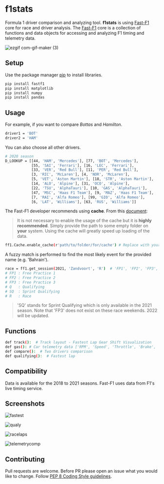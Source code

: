 # f1stats 
Formula 1 driver comparison and analyzing tool. 
**f1stats** is using [Fast-F1]( https://github.com/theOehrly/Fast-F1#fast-f1 ) core for race and driver analysis. 
The [Fast-F1](https://github.com/theOehrly/Fast-F1#fast-f1 ) core is a collection of functions and data objects for accessing
and analyzing F1 timing and telemetry data. 

![ezgif com-gif-maker (3)](https://user-images.githubusercontent.com/32988819/138598068-a7c6f57a-bff4-481b-8804-6515e4293ee7.gif)

 

## Setup
Use the package manager [pip](https://pip.pypa.io/en/stable/) to install libraries. 
```bash
pip install fastf1 
pip install matplotlib
pip install numpy
pip install pandas
```

## Usage

For example, if you want to compare _Bottas_ and _Hamilton_.
```bash
driver1 = 'BOT' 
driver2 = 'HAM'
```

You can also choose all other drivers.
```bash
# 2020 season
D_LOOKUP = [[44, 'HAM', 'Mercedes'], [77, 'BOT', 'Mercedes'],
            [55, 'SAI', 'Ferrari'], [16, 'LEC', 'Ferrari'],
            [33, 'VER', 'Red Bull'], [11, 'PER', 'Red Bull'],
            [3, 'RIC', 'McLaren'], [4, 'NOR', 'McLaren'],
            [5, 'VET', 'Aston Martin'], [18, 'STR', 'Aston Martin'],
            [14, 'ALO', 'Alpine'], [31, 'OCO', 'Alpine'],
            [22, 'TSU', 'AlphaTauri'], [10, 'GAS', 'AlphaTauri'],
            [47, 'MSC', 'Haas F1 Team'], [9, 'MAZ', 'Haas F1 Team'],
            [7, 'RAI', 'Alfa Romeo'], [99, 'GIO', 'Alfa Romeo'],
            [6, 'LAT', 'Williams'], [63, 'RUS', 'Williams']]

```

The Fast-F1 developer recommends using **cache**. From this [document](https://theoehrly.github.io/Fast-F1/examples/index.html#example-plot): 


> It is not necessary to enable the usage of the cache but it is **highly recommended**. Simply provide the path to some empty folder on **your** system. Using the cache will greatly speed up loading of the data. 


```bash
ff1.Cache.enable_cache(r'path/to/folder/for/cache') # Replace with your cache directory
```


A fuzzy match is performed to find the most likely event for the provided name (e.g. 'Bahrain').



```bash
race = ff1.get_session(2021, 'Zandvoort', 'R')  # 'FP1', 'FP2', 'FP3', 'Q', 'SQ' or 'R'
# FP1 : Free Practice 1
# FP2 : Free Practice 2
# FP3 : Free Practice 3
# Q   : Qualifying
# SQ  : Sprint Qualifying
# R   : Race

```

> 'SQ' stands for Sprint Qualifying which is only available in the 2021 season. Note that 'FP3' does not exist on these race weekends. 2022 will be updated.


## Functions
```bash
def track():  # Track layout - Fastest Lap Gear Shift Visualization
def gas(): # Car telemetry data ['RPM', 'Speed', 'Throttle', 'Brake', 'nGear', 'DRS']
def compare():  # Two drivers comparison
def qualifying():  # Fastest lap
```

## Compatibility

Data is available for the 2018 to 2021 seasons. Fast-F1 uses data from F1's live timing service.

## Screenshots

![fastest](https://user-images.githubusercontent.com/32988819/135608252-404b7c4b-e304-4591-a1e4-f0042fd7983d.png)

![qualy](https://user-images.githubusercontent.com/32988819/135608418-ce924e44-dc5c-4dfc-915c-96f36f840ac5.png)

![racelaps](https://user-images.githubusercontent.com/32988819/135608426-0dea76fd-4854-409d-be47-6ccba7a8d26f.png)

![telemetrycomp](https://user-images.githubusercontent.com/32988819/135608433-cb866ddf-7c2f-413e-8c8c-d6aece8c12f0.png)


## Contributing
Pull requests are welcome. Before PR please open an issue what you would like to change.
Follow [PEP 8 Coding Style guidelines](https://www.python.org/dev/peps/pep-0008/).
